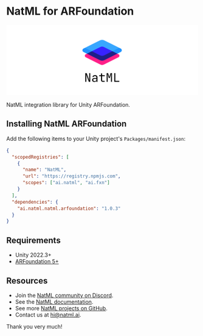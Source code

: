 # NatML for ARFoundation

![NatML](https://raw.githubusercontent.com/natmlx/.github/main/natml.png)

NatML integration library for Unity ARFoundation.

## Installing NatML ARFoundation
Add the following items to your Unity project's `Packages/manifest.json`:
```json
{
  "scopedRegistries": [
    {
      "name": "NatML",
      "url": "https://registry.npmjs.com",
      "scopes": ["ai.natml", "ai.fxn"]
    }
  ],
  "dependencies": {
    "ai.natml.natml.arfoundation": "1.0.3"
  }
}
```

## Requirements
- Unity 2022.3+
- [ARFoundation 5+](https://docs.unity3d.com/Packages/com.unity.xr.arfoundation@5.0/manual/index.html)

## Resources
- Join the [NatML community on Discord](https://natml.ai/community).
- See the [NatML documentation](https://docs.natml.ai/natml).
- See more [NatML projects on GitHub](https://github.com/natmlx).
- Contact us at [hi@natml.ai](mailto:hi@natml.ai).

Thank you very much!